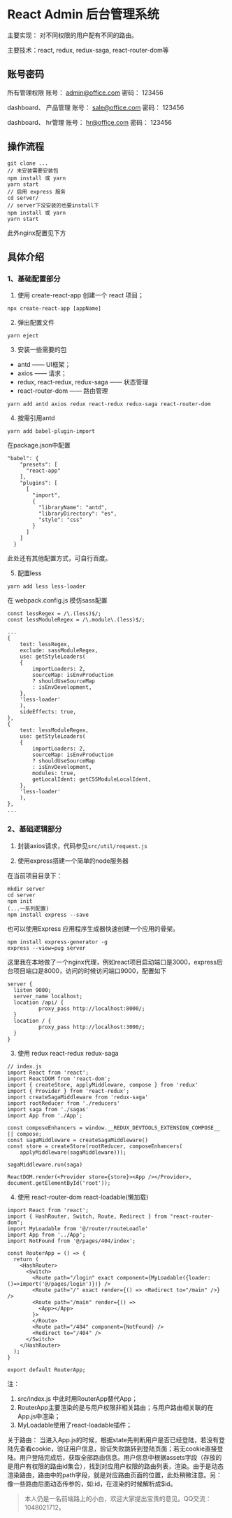# React Admin 后台管理系统

主要实现： 对不同权限的用户配有不同的路由。

主要技术：react, redux, redux-saga, react-router-dom等

## 账号密码

所有管理权限
账号： admin@office.com 
密码： 123456

dashboard、 产品管理
账号： sale@office.com
密码： 123456

dashboard、 hr管理
账号： hr@office.com
密码： 123456

## 操作流程

```
git clone ...
// 未安装需要安装包
npm install 或 yarn
yarn start
// 启用 express 服务
cd server/
// server下没安装的也要install下
npm install 或 yarn 
yarn start
```

此外nginx配置见下方

## 具体介绍

### 1、基础配置部分

1. 使用 create-react-app 创建一个 react 项目；

```
npx create-react-app [appName]
```

2. 弹出配置文件

```
yarn eject
```

3. 安装一些需要的包

- antd —— UI框架；
- axios —— 请求；
- redux, react-redux, redux-saga —— 状态管理
- react-router-dom —— 路由管理

```
yarn add antd axios redux react-redux redux-saga react-router-dom
```

4. 按需引用antd

```
yarn add babel-plugin-import
```

在package.json中配置

```
"babel": {
    "presets": [
      "react-app"
    ],
    "plugins": [
      [
        "import",
        {
          "libraryName": "antd",
          "libraryDirectory": "es",
          "style": "css"
        }
      ]
    ]
  }
```

此处还有其他配置方式，可自行百度。

5. 配置less

```
yarn add less less-loader
```

在 webpack.config.js 模仿sass配置

```
const lessRegex = /\.(less)$/;
const lessModuleRegex = /\.module\.(less)$/;

...
{
    test: lessRegex,
    exclude: sassModuleRegex,
    use: getStyleLoaders(
    {
        importLoaders: 2,
        sourceMap: isEnvProduction
        ? shouldUseSourceMap
        : isEnvDevelopment,
    },
    'less-loader'
    ),
    sideEffects: true,
},
{
    test: lessModuleRegex,
    use: getStyleLoaders(
    {
        importLoaders: 2,
        sourceMap: isEnvProduction
        ? shouldUseSourceMap
        : isEnvDevelopment,
        modules: true,
        getLocalIdent: getCSSModuleLocalIdent,
    },
    'less-loader'
    ),
},
...

```

### 2、基础逻辑部分

1. 封装axios请求，代码参见```src/util/request.js```

2. 使用express搭建一个简单的node服务器

在当前项目目录下：

```
mkdir server
cd server
npm init
(...一系列配置)
npm install express --save
```

也可以使用Express 应用程序生成器快速创建一个应用的骨架。

```
npm install express-generator -g
express --view=pug server
```

这里我在本地做了一个nginx代理，例如react项目启动端口是3000，express后台项目端口是8000，访问的时候访问端口9000，配置如下

```
server {
  listen 9000;
  server_name localhost;
  location /api/ {
          proxy_pass http://localhost:8000/;
  }
  location / {
          proxy_pass http://localhost:3000/;
  }
}
```

3. 使用 redux react-redux redux-saga

```
// index.js
import React from 'react';
import ReactDOM from 'react-dom';
import { createStore, applyMiddleware, compose } from 'redux'
import { Provider } from 'react-redux';
import createSagaMiddleware from 'redux-saga'
import rootReducer from './reducers'
import saga from './sagas'
import App from './App';

const composeEnhancers = window.__REDUX_DEVTOOLS_EXTENSION_COMPOSE__ || compose;
const sagaMiddleware = createSagaMiddleware()
const store = createStore(rootReducer, composeEnhancers(
    applyMiddleware(sagaMiddleware)));

sagaMiddleware.run(saga)

ReactDOM.render(<Provider store={store}><App /></Provider>, document.getElementById('root'));
```

4. 使用 react-router-dom react-loadable(懒加载)

```
import React from 'react';
import { HashRouter, Switch, Route, Redirect } from "react-router-dom";
import MyLoadable from '@/router/routeLoadle'
import App from '../App';
import NotFound from '@/pages/404/index';

const RouterApp = () => {
  return (
    <HashRouter>
      <Switch>
        <Route path="/login" exact component={MyLoadable({loader: ()=>import('@/pages/login')})} />
        <Route path="/" exact render={() => <Redirect to="/main" />} />
        <Route path="/main" render={() =>
          <App></App>
        }>
        </Route>
        <Route path="/404" component={NotFound} />
        <Redirect to="/404" />
      </Switch>
    </HashRouter>
  );
}

export default RouterApp;
```
  注： 
  1. src/index.js 中此时用RouterApp替代App；
  2. RouterApp主要渲染的是与用户权限非相关路由；与用户路由相关联的在App.js中渲染；
  3. MyLoadable使用了react-loadable插件；

关于路由：
当进入App.js的时候，根据state先判断用户是否已经登陆，若没有登陆先查看cookie，验证用户信息，验证失败跳转到登陆页面；若无cookie直接登陆。用户登陆完成后，获取全部路由信息。用户信息中根据assets字段（存放的是用户有权限的路由id集合），找到对应用户权限的路由列表，渲染。由于是动态渲染路由，路由中的path字段，就是对应路由页面的位置，此处稍微注意。另：像一些路由后面动态传参的，如:id，在渲染的时候解析成$id。

> 本人仍是一名前端路上的小白，欢迎大家提出宝贵的意见。QQ交流： 1048021712。